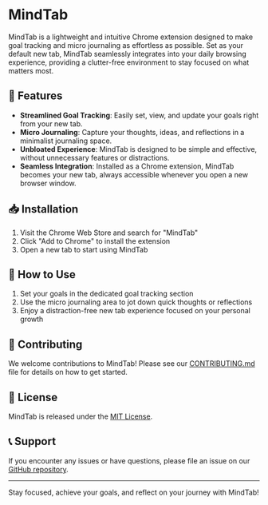 # MindTab

MindTab is a lightweight and intuitive Chrome extension designed to make goal tracking and micro journaling as effortless as possible. Set as your default new tab, MindTab seamlessly integrates into your daily browsing experience, providing a clutter-free environment to stay focused on what matters most.

## 🚀 Features

- **Streamlined Goal Tracking**: Easily set, view, and update your goals right from your new tab.
- **Micro Journaling**: Capture your thoughts, ideas, and reflections in a minimalist journaling space.
- **Unbloated Experience**: MindTab is designed to be simple and effective, without unnecessary features or distractions.
- **Seamless Integration**: Installed as a Chrome extension, MindTab becomes your new tab, always accessible whenever you open a new browser window.

## 📥 Installation

1. Visit the Chrome Web Store and search for "MindTab"
2. Click "Add to Chrome" to install the extension
3. Open a new tab to start using MindTab

## 🤔 How to Use

1. Set your goals in the dedicated goal tracking section
2. Use the micro journaling area to jot down quick thoughts or reflections
3. Enjoy a distraction-free new tab experience focused on your personal growth

## 🤝 Contributing

We welcome contributions to MindTab! Please see our [CONTRIBUTING.md](CONTRIBUTING.md) file for details on how to get started.

## 📄 License

MindTab is released under the [MIT License](LICENSE).

## 📞 Support

If you encounter any issues or have questions, please file an issue on our [GitHub repository](https://github.com/yourusername/mindtab).

---

Stay focused, achieve your goals, and reflect on your journey with MindTab!
